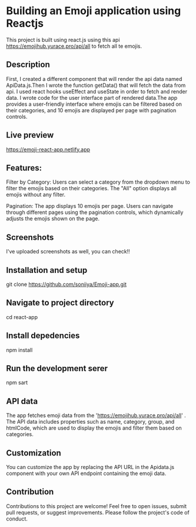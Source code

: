# Building an Emoji application using Reactjs
This project is built using react.js using this api https://emojihub.yurace.pro/api/all to fetch all te emojis.

## Description
First, I created a different component that will render the api data named ApiData.js.Then I wrote the function getData() that will fetch the data from api. 
I used react hooks useEffect and useState in order to fetch and render data. I wrote code for the user interface part of rendered data.The app provides a user-friendly interface where emojis can be filtered based on their categories, and 10 emojis are displayed per page with pagination controls.

## Live preview
https://emoji-react-app.netlify.app

## Features:
Filter by Category: Users can select a category from the dropdown menu to filter the emojis based on their categories. The "All" option displays all emojis without any filter.

Pagination: The app displays 10 emojis per page. Users can navigate through different pages using the pagination controls, which dynamically adjusts the emojis shown on the page.

## Screenshots
I've uploaded screenshots as well, you can check!!

## Installation and setup
git clone https://github.com/soniiya/Emoji-app.git

## Navigate to project directory
cd react-app

## Install depedencies
npm install

## Run the development serer
npm sart

## API data 
The app fetches emoji data from the  'https://emojihub.yurace.pro/api/all' . The API data includes properties such as name, category, group, and htmlCode, which are used to display the emojis and filter them based on categories.

## Customization
You can customize the app by replacing the API URL in the Apidata.js component with your own API endpoint containing the emoji data.

## Contribution
Contributions to this project are welcome! Feel free to open issues, submit pull requests, or suggest improvements. Please follow the project's code of conduct.





